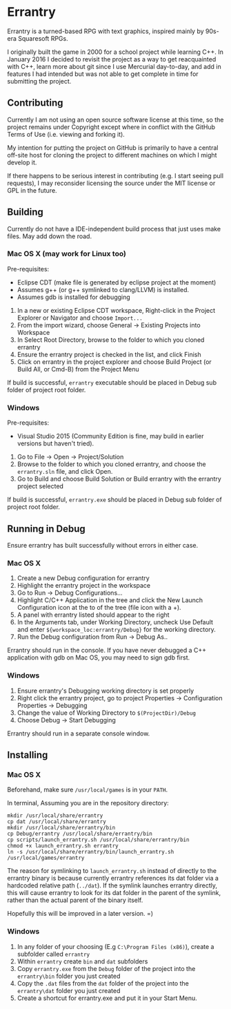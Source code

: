 # Errantry

Errantry is a turned-based RPG with text graphics, inspired mainly by 90s-era Squaresoft RPGs. 

I originally built the game in 2000 for a school project while learning C++. In January 2016 I decided to revisit the project as a way to get reacquainted with C++, learn more about git since I use Mercurial day-to-day, and add in features I had intended but was not able to get complete in time for submitting the project.

## Contributing

Currently I am not using an open source software license at this time, so the project remains under Copyright except where in conflict with the GitHub Terms of Use (i.e. viewing and forking it).

My intention for putting the project on GitHub is primarily to have a central off-site host for cloning the project to different machines on which I might develop it.

If there happens to be serious interest in contributing (e.g. I start seeing pull requests), I may reconsider licensing the source under the MIT license or GPL in the future.

## Building

Currently do not have a IDE-independent build process that just uses make files. May add down the road.

### Mac OS X (may work for Linux too)

Pre-requisites:
- Eclipse CDT (make file is generated by eclipse project at the moment)
- Assumes g++ (or g++ symlinked to clang/LLVM) is installed.
- Assumes gdb is installed for debugging

1. In a new or existing Eclipse CDT workspace, Right-click in the Project Explorer or Navigator and choose `Import...`
2. From the import wizard, choose General -> Existing Projects into Workspace
3. In Select Root Directory, browse to the folder to which you cloned errantry
4. Ensure the errantry project is checked in the list, and click Finish
5. Click on errantry in the project explorer and choose Build Project (or Build All, or Cmd-B) from the Project Menu

If build is successful, `errantry` executable should be placed in Debug sub folder of project root folder.

### Windows

Pre-requisites:
- Visual Studio 2015 (Community Edition is fine, may build in earlier versions but haven't tried).

1. Go to File -> Open -> Project/Solution
2. Browse to the folder to which you cloned errantry, and choose the `errantry.sln` file, and click Open.
3. Go to Build and choose Build Solution or Build errantry with the errantry project selected

If build is successful, `errantry.exe` should be placed in Debug sub folder of project root folder.

## Running in Debug

Ensure errantry has built successfully without errors in either case.

### Mac OS X

1. Create a new Debug configuration for errantry
 1. Highlight the errantry project in the workspace
 2. Go to Run -> Debug Configurations...
 3. Highlight C/C++ Application in the tree and click the New Launch Configuration icon at the to of the tree (file icon with a +).
 4. A panel with errantry listed should appear to the right 
 5. In the Arguments tab, under Working Directory, uncheck Use Default and enter `${workspace_loc:errantry/Debug}` for the working directory.
2. Run the Debug configuration from Run -> Debug As..

Errantry should run in the console.  If you have never debugged a C++ application with gdb on Mac OS, you may need to sign gdb first.

### Windows

1. Ensure errantry's Debugging working directory is set properly
 1. Right click the errantry project, go to project Properties -> Configuration Properties -> Debugging
 2. Change the value of Working Directory to `$(ProjectDir)/Debug`
2. Choose Debug -> Start Debugging

Errantry should run in a separate console window.

## Installing 

### Mac OS X

Beforehand, make sure `/usr/local/games` is in your `PATH`.

In terminal, Assuming you are in the repository directory:
```
mkdir /usr/local/share/errantry
cp dat /usr/local/share/errantry
mkdir /usr/local/share/errantry/bin
cp Debug/errantry /usr/local/share/errantry/bin
cp scripts/launch_errantry.sh /usr/local/share/errantry/bin
chmod +x launch_errantry.sh errantry
ln -s /usr/local/share/errantry/bin/launch_errantry.sh /usr/local/games/errantry
```

The reason for symlinking to `launch_errantry.sh` instead of directly to the errantry binary is because currently errantry references its dat folder via a hardcoded relative path (`../dat`).  If the symlink launches errantry directly, this will cause errantry to look for its dat folder in the parent of the symlink, rather than the actual parent of the binary itself.

Hopefully this will be improved in a later version. =)

### Windows

1. In any folder of your choosing (E.g `C:\Program Files (x86)`), create a subfolder called `errantry`
2. Within `errantry` create `bin` and `dat` subfolders
3. Copy `errantry.exe` from the `Debug` folder of the project into the `errantry\bin` folder you just created
4. Copy the `.dat` files from the `dat` folder of the project into the `errantry\dat` folder you just created
5. Create a shortcut for errantry.exe and put it in your Start Menu.